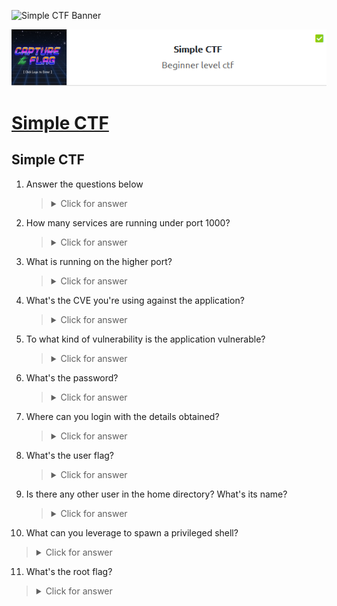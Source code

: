 ![Simple CTF Banner](https://tryhackme.com/img/banners/default_tryhackme.png)

<p align="center">
   <img src="https://github.com/Kevinovitz/TryHackMe_Writeups/blob/main/easyctf/Simple_CTF_Cover.png" alt="Simple CTF Cover">
</p>

# [Simple CTF](https://github.com/Kevinovitz/TryHackMe_Writeups/tree/main/easyctf)

## Simple CTF 



1. Answer the questions below

   

   ><details><summary>Click for answer</summary></details>

2. How many services are running under port 1000?

   

   ><details><summary>Click for answer</summary></details>

3. What is running on the higher port?

   

   ><details><summary>Click for answer</summary></details>

4. What's the CVE you're using against the application?

   

   ><details><summary>Click for answer</summary></details>

5. To what kind of vulnerability is the application vulnerable?

   

   ><details><summary>Click for answer</summary></details>

6. What's the password?

   

   ><details><summary>Click for answer</summary></details>

7. Where can you login with the details obtained?

   

   ><details><summary>Click for answer</summary></details>

8. What's the user flag?

   

   ><details><summary>Click for answer</summary></details>

9. Is there any other user in the home directory? What's its name?

   

   ><details><summary>Click for answer</summary></details>

10. What can you leverage to spawn a privileged shell?

   

   ><details><summary>Click for answer</summary></details>

11. What's the root flag?

   

   ><details><summary>Click for answer</summary></details>
